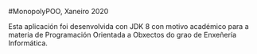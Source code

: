﻿#MonopolyPOO, Xaneiro 2020

Esta aplicación foi desenvolvida con JDK 8 con motivo académico para a materia de Programación Orientada a Obxectos do grao de Enxeñería Informática.
